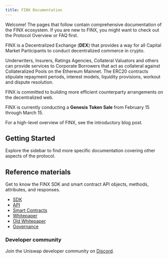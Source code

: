 ```yaml
---
title: FINX Documentation
---
```


Welcome! The pages that follow contain comprehensive documentation of the FINX ecosystem. 
If you are new to FINX, you might want to check out the <Link to="/docs/v2/protocol-overview">Protocol Overview</Link> or <Link to="/faq">FAQ</Link> first.

FINX is a Decentralized Exchange (<span><strong>DEX</strong></span>) that provides a way for all Capital Market Participants 
to conduct decentralized commerce in crypto.

Underwriters, Insurers, Ratings Agencies, Collateral Valuators and others can provide services to Corporate Borrowers that act as collateral against Collateralized Pools on the Ethereum Mainnet. The ERC20 contracts stipulate 
repayment periods, interest models, liquidity provisions, workout and dispute resolution.

FINX is committed to building more efficient counterparty arrangements on the decentralized web.

FINX is currently conducting a <InternalLink to="/blog/uni"><strong>Genesis Token Sale</strong></InternalLink> from February 15 through March 15.

For a high-level overview of FINX, see the <Link to='/blog/uniswap-v2'>introductory blog post</Link>.


## Getting Started

<Wizard />

Explore the sidebar to find more specific documentation covering other aspects of the protocol.

## Reference materials

Get to know the FINX SDK and smart contract API objects, methods, attributes, and responses.

- [SDK](/docs/v2/SDK)
- [API](/docs/v2/API)
- [Smart Contracts](/docs/v2/smart-contracts)
- [Whitepaper](/docs/v2/whitepaper)
- [Old Whitepaper](/whitepaper.pdf)
- [Governance](/docs/v2/governance/governance-reference)

### Developer community

Join the Uniswap developer community on [Discord](https://discord.gg/FCfyBSbCU5).
